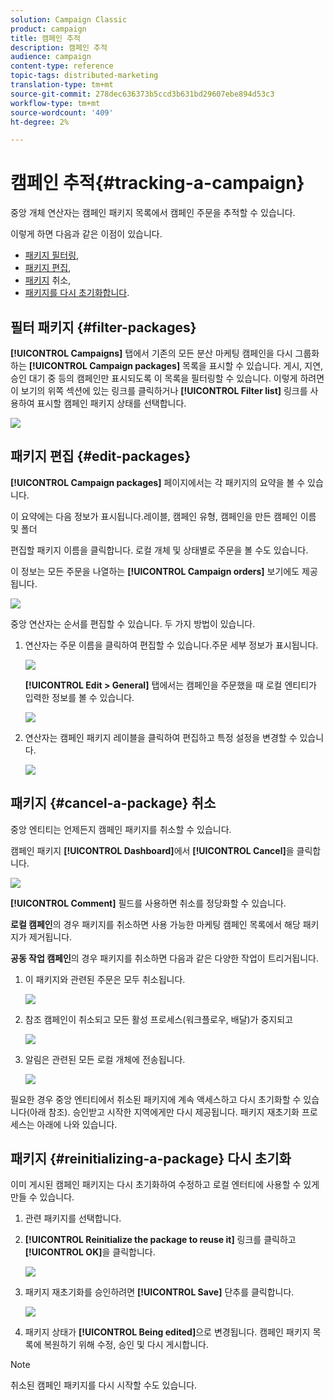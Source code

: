 ```yaml
---
solution: Campaign Classic
product: campaign
title: 캠페인 추적
description: 캠페인 추적
audience: campaign
content-type: reference
topic-tags: distributed-marketing
translation-type: tm+mt
source-git-commit: 278dec636373b5ccd3b631bd29607ebe894d53c3
workflow-type: tm+mt
source-wordcount: '409'
ht-degree: 2%

---
```



# 캠페인 추적{#tracking-a-campaign}

중앙 개체 연산자는 캠페인 패키지 목록에서 캠페인 주문을 추적할 수 있습니다.

이렇게 하면 다음과 같은 이점이 있습니다.

* [패키지 필터링](#filter-packages),
* [패키지 편집](#edit-packages),
* [패키지](#cancel-a-package) 취소,
* [패키지를 다시 초기화합니다](#reinitializing-a-package).

## 필터 패키지 {#filter-packages}

**[!UICONTROL Campaigns]** 탭에서 기존의 모든 분산 마케팅 캠페인을 다시 그룹화하는 **[!UICONTROL Campaign packages]** 목록을 표시할 수 있습니다. 게시, 지연, 승인 대기 중 등의 캠페인만 표시되도록 이 목록을 필터링할 수 있습니다. 이렇게 하려면 이 보기의 위쪽 섹션에 있는 링크를 클릭하거나 **[!UICONTROL Filter list]** 링크를 사용하여 표시할 캠페인 패키지 상태를 선택합니다.

![](assets/mkg_dist_catalog_filter.png)

## 패키지 편집 {#edit-packages}

**[!UICONTROL Campaign packages]** 페이지에서는 각 패키지의 요약을 볼 수 있습니다.

이 요약에는 다음 정보가 표시됩니다.레이블, 캠페인 유형, 캠페인을 만든 캠페인 이름 및 폴더

편집할 패키지 이름을 클릭합니다. 로컬 개체 및 상태별로 주문을 볼 수도 있습니다.

이 정보는 모든 주문을 나열하는 **[!UICONTROL Campaign orders]** 보기에도 제공됩니다.

![](assets/mkg_dist_catalog_op_command_details.png)

중앙 연산자는 순서를 편집할 수 있습니다. 두 가지 방법이 있습니다.

1. 연산자는 주문 이름을 클릭하여 편집할 수 있습니다.주문 세부 정보가 표시됩니다.

   ![](assets/mkg_dist_catalog_op_command_edit1.png)

   **[!UICONTROL Edit > General]** 탭에서는 캠페인을 주문했을 때 로컬 엔티티가 입력한 정보를 볼 수 있습니다.

   ![](assets/mkg_dist_catalog_op_command_edit1a.png)

1. 연산자는 캠페인 패키지 레이블을 클릭하여 편집하고 특정 설정을 변경할 수 있습니다.

   ![](assets/mkg_dist_catalog_op_command_edit2.png)

## 패키지 {#cancel-a-package} 취소

중앙 엔티티는 언제든지 캠페인 패키지를 취소할 수 있습니다.

캠페인 패키지 **[!UICONTROL Dashboard]**&#x200B;에서 **[!UICONTROL Cancel]**&#x200B;을 클릭합니다.

![](assets/mkg_dist_cancel_op_from_dashboard.png)

**[!UICONTROL Comment]** 필드를 사용하면 취소를 정당화할 수 있습니다.

**로컬 캠페인**&#x200B;의 경우 패키지를 취소하면 사용 가능한 마케팅 캠페인 목록에서 해당 패키지가 제거됩니다.

**공동 작업 캠페인**&#x200B;의 경우 패키지를 취소하면 다음과 같은 다양한 작업이 트리거됩니다.

1. 이 패키지와 관련된 주문은 모두 취소됩니다.

   ![](assets/mkg_dist_mutual_op_cancelled.png)

1. 참조 캠페인이 취소되고 모든 활성 프로세스(워크플로우, 배달)가 중지되고

   ![](assets/mkg_dist_mutual_op_cancelled1.png)

1. 알림은 관련된 모든 로컬 개체에 전송됩니다.

   ![](assets/mkg_dist_mutual_op_cancelled2.png)

필요한 경우 중앙 엔티티에서 취소된 패키지에 계속 액세스하고 다시 초기화할 수 있습니다(아래 참조). 승인받고 시작한 지역에게만 다시 제공됩니다. 패키지 재초기화 프로세스는 아래에 나와 있습니다.

## 패키지 {#reinitializing-a-package} 다시 초기화

이미 게시된 캠페인 패키지는 다시 초기화하여 수정하고 로컬 엔터티에 사용할 수 있게 만들 수 있습니다.

1. 관련 패키지를 선택합니다.
1. **[!UICONTROL Reinitialize the package to reuse it]** 링크를 클릭하고 **[!UICONTROL OK]**&#x200B;을 클릭합니다.

   ![](assets/mkg_dist_mutual_op_reinit.png)

1. 패키지 재초기화를 승인하려면 **[!UICONTROL Save]** 단추를 클릭합니다.

   ![](assets/mkg_dist_mutual_op_reinit2.png)

1. 패키지 상태가 **[!UICONTROL Being edited]**&#x200B;으로 변경됩니다. 캠페인 패키지 목록에 복원하기 위해 수정, 승인 및 다시 게시합니다.

>[!NOTE]
>
>취소된 캠페인 패키지를 다시 시작할 수도 있습니다.

